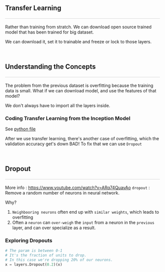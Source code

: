 <style>hr{opacity: 20%; height: 1px!important; margin-bottom:0px!important</style>

## Transfer Learning <hr>
Rather than training from stratch. We can download open source trained model that has been trained for big dataset.

We can download it, set it to trainable and freeze or lock to those layers.

<br>

## Understanding the Concepts <hr>
The problem from the previous dataset is overfitting because the training data is small. What if we can download model, and use the features of that model?

We don't always have to import all the layers inside. 

### Coding Transfer Learning from the Inception Model
See [python file](transfer_learning_inception.ipynb)

After we use transfer learning, there's another case of overfitting, which the validation accuracy get's down BAD! To fix that we can use `Dropout`

<br>

## Dropout <hr>
More info : <https://www.youtube.com/watch?v=ARq74QuavAo>
`dropout` : Remove a random number of neurons in neural network.

Why?
1. `Neighbooring neurons` often end up with `similar weights`, which leads to overfitting
2. Often a `neuron` can `over-weigh` the `input` from a neuron in the `previous` layer, and can over specialize as a result.

### Exploring Dropouts
```python
# The param is between 0-1
# It's the fraction of units to drop. 
# In this case we're dropping 20% of our neurons.
x = layers.Dropout(0.2)(x)
```